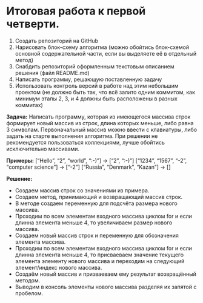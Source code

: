 # Итоговая работа к первой четверти.
1. Создать репозиторий на GitHub
2. Нарисовать блок-схему алгоритма (можно обойтись блок-схемой основной содержательной части, если вы выделяете её в отдельный метод)
3. Снабдить репозиторий оформленным текстовым описанием решения (файл README.md)
4. Написать программу, решающую поставленную задачу
5. Использовать контроль версий в работе над этим небольшим проектом (не должно быть так, что всё залито одним коммитом, как минимум этапы 2, 3, и 4 должны быть расположены в разных коммитах)

**Задача:** Написать программу, которая из имеющегося массива строк формирует новый массив из строк, длина которых меньше, либо равна 3 символам. Первоначальный массив можно ввести с клавиатуры, либо задать на старте выполнения алгоритма. При решении не рекомендуется пользоваться коллекциями, лучше обойтись исключительно массивами.

**Примеры:** [“Hello”, “2”, “world”, “:-)”] → [“2”, “:-)”] [“1234”, “1567”, “-2”, “computer science”] → [“-2”] [“Russia”, “Denmark”, “Kazan”] → []

**Решение:**

* Создаем массив строк со значениями из примера.
* Создаем метод, принимающий и возвращающий массив строк.
* В методе создаем переменную для подсчёта размера нового массива.
* Проходим по всем элементам входного массива циклом for и если длинна элемента меньше 4, то увеличиваем размер нового массива.
* Создаем новый массив строк и переменную для обозначения элемента массива.
* Проходим по всем элементам входного массива циклом for и если длинна элемента меньше 4, то присваеваем значение текущего элемента элементу нового массива и переходим на следующий элемент/индекс нового массива.
* Создаём новый массив и призваеваем ему результат возвращённый методом.
* Выводим в консоль элементы нового массива разделяя их запятой с пробелом.